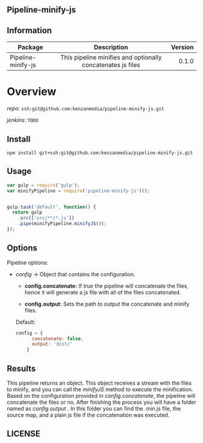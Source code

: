 ## Pipeline-minify-js


## Information

| Package       | Description   | Version|
| ------------- |:-------------:| -----:|
| Pipeline-minify-js| This pipeline minifies and optionally concatenates js files | 0.1.0 |

# Overview


_repo_: `ssh:git@github.com:kenzanmedia/pipeline-minify-js.git`

_jenkins_: `TODO`

## Install
`npm install git+ssh:git@github.com:kenzanmedia/pipeline-minify-js.git`

## Usage
```javascript
var gulp = require('gulp');
var minifyPipeline = require('pipeline-minify-js')();


gulp.task('default', function() {
  return gulp
    .src(['src/**/*.js'])
    .pipe(minifyPipeline.minifyJS());
});
```

## Options

Pipeline options:
* _config_ -> Object that contains the configuration.

    + __config.concatenate:__ If _true_ the pipeline will concatenate the files, hence it will generate a js file with all of the files concatenated.

    + __config.output:__ Sets the path to output the concatenate and minify files.


  Default:
  ```javascript
  config = {
        concatenate: false,
        output: 'dist/'  
      }
  ```  

## Results

This pipeline returns an object. This object receives a stream with the files to minify, and you can call the _minifyJS_ method to execute the minification. Based on the configuration provided in _config.concatenate_, the pipeline will concatenate the files or no. After finishing the process you will have a folder named as _config.output_ . In this folder you can find the .min.js file, the source map, and a plain js file if the concatenation was executed.




## LICENSE
